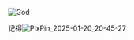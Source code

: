 ![God](https://github.com/user-attachments/assets/e9f5f3bd-46fe-4056-8946-232d89f3faed)

记得![PixPin_2025-01-20_20-45-27](https://github.com/user-attachments/assets/d1d313fd-0b5c-4599-b5e9-6eb007967e2d)
